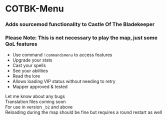 # COTBK-Menu

### Adds sourcemod functionality to Castle Of The Bladekeeper  
### Please Note: This is not necessary to play the map, just some QoL features
- Use command `!commandsmenu` to access features  
- Upgrade your stats
- Cast your spells
- See your abilities
- Read the lore
- Allows loading VIP status without needing to retry
- Mapper approved & tested

Let me know about any bugs  
Translation files coming soon  
For use in version `_b2` and above  
Reloading during the map should be fine but requires a round restart as well  
